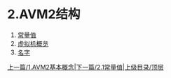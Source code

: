 # 2.AVM2结构

1. [常量值](2.1.constant_value.md)
2. [虚拟机概览](2.2.vm_overview.md)
3. [名字](2.3.names.md)


[上一篇/1.AVM2基本概念](1.introduction.md)|[下一篇/2.1常量值](2.1.constant_value.md)|[上级目录/顶层](README.md)